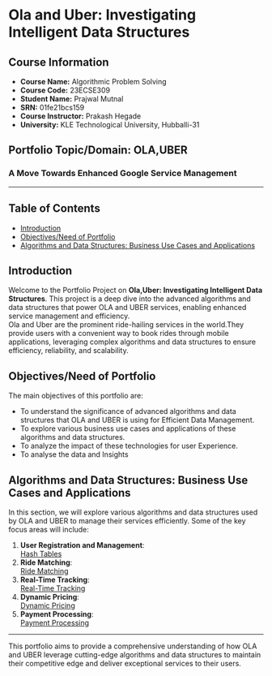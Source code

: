   # Ola and Uber: Investigating Intelligent Data Structures

## Course Information

- **Course Name:** Algorithmic Problem Solving
- **Course Code:** 23ECSE309
- **Student Name:** Prajwal Mutnal
- **SRN:** 01fe21bcs159
- **Course Instructor:** Prakash Hegade
- **University:** KLE Technological University, Hubballi-31

## Portfolio Topic/Domain: OLA,UBER

### A Move Towards Enhanced Google Service Management

---

## Table of Contents

- [Introduction](#introduction)
- [Objectives/Need of Portfolio](#objectivesneed-of-portfolio)
- [Algorithms and Data Structures: Business Use Cases and Applications](#algorithms-and-data-structures-business-use-cases-and-applications)

## Introduction

Welcome to the Portfolio Project on **Ola,Uber: Investigating Intelligent Data Structures**. This project is a deep dive into the advanced algorithms and data structures that power OLA and UBER services, enabling enhanced service management and efficiency.<br>
Ola and Uber are the prominent ride-hailing services in the world.They provide users with a convenient way to book rides through mobile applications, leveraging complex algorithms and data structures to ensure efficiency, reliability, and scalability.

## Objectives/Need of Portfolio

The main objectives of this portfolio are:

- To understand the significance of advanced algorithms and data structures that OLA and UBER is using for Efficient Data Management.
- To explore various business use cases and applications of these algorithms and data structures.
- To analyze the impact of these technologies for user Experience.
- To analyse the data and Insights

## Algorithms and Data Structures: Business Use Cases and Applications

In this section, we will explore various algorithms and data structures used by OLA and UBER to manage their services efficiently. Some of the key focus areas will include:

1. **User Registration and Management**:
    <br>[Hash Tables](hashtable.md) 
2. **Ride Matching**:
    <br>[Ride Matching](ridematching.md)
3. **Real-Time Tracking**:
    <br>[Real-Time Tracking](realtimetracking.md)
4. **Dynamic Pricing**:
   <br>[Dynamic Pricing](dynamicpricing.md)
5. **Payment Processing**:
    <br>[Payment Processing](payementprocessing.md)

---

This portfolio aims to provide a comprehensive understanding of how OLA and UBER leverage cutting-edge algorithms and data structures to maintain their competitive edge and deliver exceptional services to their users.

